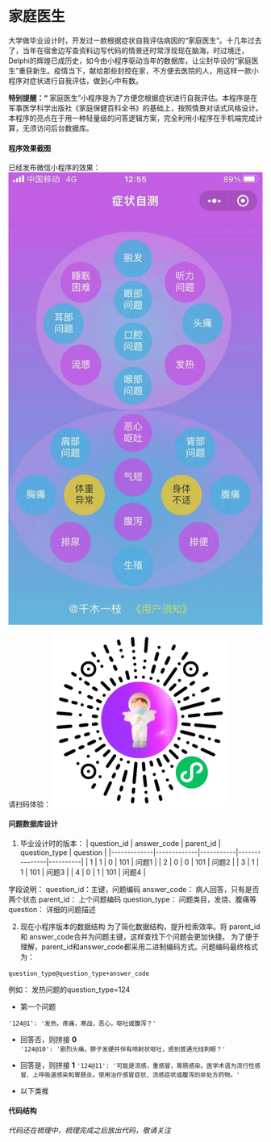 # 家庭医生
大学做毕业设计时，开发过一款根据症状自我评估病因的“家庭医生”。十几年过去了，当年在宿舍边写查资料边写代码的情景还时常浮现现在脑海，时过境迁，Delphi的辉煌已成历史，如今由小程序驱动当年的数据库，让尘封毕设的“家庭医生”重获新生。疫情当下，献给那些封控在家，不方便去医院的人，用这样一款小程序对症状进行自我评估，做到心中有数。

 **特别提醒：“** 家庭医生”小程序是为了方便您根据症状进行自我评估。本程序是在军事医学科学出版社《家庭保健百科全书》的基础上，按照情景对话式风格设计。 本程序的亮点在于用一种轻量级的问答逻辑方案，完全利用小程序在手机端完成计算，无须访问后台数据库。

#### 程序效果截图
已经发布微信小程序的效果：
![输入图片说明](assets/WechatIMG197.jpeg)

请扫码体验：
![输入图片说明](assets/gh_cc7fc2538239_344.jpeg)

#### 问题数据库设计

1. 毕业设计时的版本：
| question_id | answer_code | parent_id | question_type | question |
|-------------|-------------|-----------|---------------|----------|
| 1           | 1           | 0         |      101      |    问题1  |
| 2           | 0           | 0         |       101     |    问题2  |
| 3           | 1           | 1         |      101      |    问题3  |
| 4           | 0           | 1         |       101     |    问题4  |

字段说明：
question_id：主键，问题编码
answer_code： 病人回答，只有是否两个状态
parent_id： 上个问题编码
question_type： 问题类目，发烧、腹痛等
question：  详细的问题描述

2. 现在小程序版本的数据结构
为了简化数据结构，提升检索效率。将 parent_id 和 answer_code合并为问题主键，这样查找下个问题会更加快捷。
为了便于理解，parent_id和answer_code都采用二进制编码方式。问题编码最终格式为： 

`question_type@question_type+answer_code`

例如：
发热问题的question_type=124

- 第一个问题

```
'124@1': '发热，疼痛，寒战，恶心，呕吐或腹泻？'
```

- 回答否，则拼接 **0**  
`'124@10': '剧烈头痛，脖子发硬并伴有喷射状呕吐，感到普通光线刺眼？'`

- 回答是，则拼接 **1** 
`'124@11': '可能是流感，重感冒，胃肠感染。医学术语为流行性感冒、上呼吸道感染和胃肠炎。使用治疗感冒症状、流感症状或腹泻的非处方药物。'`

- 以下类推


#### 代码结构

 _代码还在梳理中，梳理完成之后放出代码，敬请关注_ 
